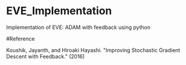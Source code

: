 # EVE_Implementation
Implementation of EVE: ADAM with feedback using python

#Reference

Koushik, Jayanth, and Hiroaki Hayashi. "Improving Stochastic Gradient Descent with Feedback." (2016)
